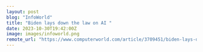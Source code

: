 ```yaml
---
layout: post
blog: "InfoWorld"
title: "Biden lays down the law on AI "
date: 2023-10-30T19:42:00Z
image: images/infoworld.png
remote_url: "https://www.computerworld.com/article/3709451/biden-lays-down-the-law-on-ai.html#tk.rss_applicationdevelopment"
---
```

